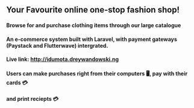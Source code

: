 

## Your Favourite online one-stop fashion shop!

#### Browse for and purchase clothing items through our large catalogue
#### An e-commerce system built with Laravel, with payment gateways (Paystack and Flutterwave) intergrated. 
 
#### Live link: http://idumota.dreywandowski.ng

#### Users can make purchases right from their computers :desktop_computer:, pay with their cards :credit_card:
#### and print reciepts :credit_card:




